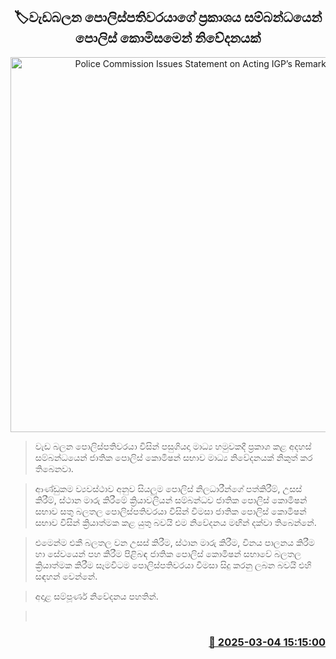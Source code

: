 <p align='center'><b><h2 align='center' title='Police Commission Issues Statement on Acting IGP’s Remarks'>🏷වැඩබලන පොලිස්පතිවරයාගේ ප්‍රකාශය සම්බන්ධයෙන් පොලිස් කොමිසමෙන් නිවේදනයක්</h2></b></p>
<p align='center'><img src='https://helakuru.sgp1.cdn.digitaloceanspaces.com/esana/images/lib/priyantha-weerasoriya-media-t.jpg' width='600' alt='Police Commission Issues Statement on Acting IGP’s Remarks'></p>

> වැඩ බලන පොලිස්පතිවරයා විසින් පසුගියදා මාධ්‍ය හමුවකදී ප්‍රකාශ කළ අදහස් සම්බන්ධයෙන් ජාතික පොලිස් කොමිෂන් සභාව මාධ්‍ය නිවේදනයක් නිකුත් කර තිබෙනවා.

> ආණ්ඩුකම ව්‍යවස්ථාව අනුව සියලුම පොලිස් නිලධාරීන්ගේ පත්කිරීම්, උසස් කිරීම්, ස්ථාන මාරු කිරීමේ ක්‍රියාවලියන් සම්බන්ධව ජාතික පොලිස් කොමිෂන් සභාව සතු බලතල පොලිස්පතිවරයා විසින් විමසා ජාතික පොලිස් කොමිෂන් සභාව විසින් ක්‍රියාත්මක කළ යුතු බවයි එම නිවේදනය මඟින් දක්වා තිබෙන්නේ. 

> එමෙන්ම එකී බලතල වන උසස් කිරීම, ස්ථාන මාරු කිරීම, විනය පාලනය කිරීම හා සේවයෙන් පහ කිරීම පිළිබඳ ජාතික පොලිස් කොමිෂන් සභාවේ බලතල ක්‍රියාත්මක කිරීම සෑමවිටම පොලිස්පතිවරයා විමසා සිදු කරනු ලබන බවයි එහි සඳහන් වෙන්නේ.

> අදාළ සම්පූර්ණ නිවේදනය පහතින්.

>  



<h3 align='right'><a href='https://www.helakuru.lk/esana/p/108011/'>📅 2025-03-04 15:15:00</a></h3>

